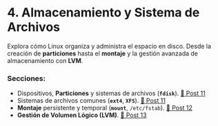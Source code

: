 # 4. Almacenamiento y Sistema de Archivos

Explora cómo Linux organiza y administra el espacio en disco. Desde la creación de **particiones** hasta el **montaje** y la gestión avanzada de almacenamiento con **LVM**.

### Secciones:
* Dispositivos, **Particiones** y sistemas de archivos (**`fdisk`**). [🔗 Post 11](11.adoc)
* Sistemas de archivos comunes (**`ext4`**, **`XFS`**). [🔗 Post 11](11.adoc)
* **Montaje** persistente y temporal (**`mount`**, `/etc/fstab`). [🔗 Post 12](12.adoc)
* **Gestión de Volumen Lógico (LVM)**. [🔗 Post 13](13.adoc)
